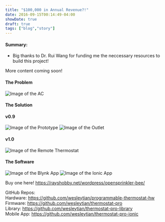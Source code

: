 ```yaml
---
title: "$100,000 in Annual Revenue?!"
date: 2016-09-15T00:14:49-04:00
showDate: true
draft: true
tags: ["blog","story"]
---
```


#### Summary: 
* Big thanks to Dr. Rui Wang for funding me the neccessary resources to build this project!

More content coming soon!

#### The Problem
![Image of the AC](/ac.jpg)

#### The Solution

#### v0.9
![Image of the Prototype](/prototype.png)
![Image of the Outlet](/outlet.jpg)

#### v1.0
![Image of the Remote Thermostat](/remote.jpg)

#### The Software 
![Image of the Blynk App](/blynk.png)
![Image of the Ionic App](/ionic.png)

Buy one here! https://rayshobby.net/wordpress/opensprinkler-bee/

GitHub Repos:  
Hardware: https://github.com/wesleytian/programmable-thermostat-hw   
Firmware: https://github.com/wesleytian/thermostat-pro  
Library: https://github.com/wesleytian/thermostat-pro-library  
Mobile App: https://github.com/wesleytian/thermostat-pro-ionic

